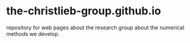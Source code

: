 # the-christlieb-group.github.io
repository for web pages about the research group about the numerical methods we develop.
